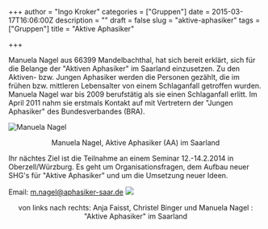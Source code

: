 +++
author = "Ingo Kroker"
categories = ["Gruppen"]
date = 2015-03-17T16:06:00Z
description = ""
draft = false
slug = "aktive-aphasiker"
tags = ["Gruppen"]
title = "Aktive Aphasiker"

+++

Manuela Nagel aus 66399 Mandelbachthal,  hat sich bereit erklärt, sich für die Belange der "Aktiven Aphasiker"  im Saarland einzusetzen. Zu den Aktiven- bzw. Jungen Aphasiker werden die Personen gezählt, die im frühen bzw. mittleren Lebensalter von einem Schlaganfall getroffen wurden. 
Manuela Nagel war bis 2009 berufstätig als sie einen Schlaganfall erlitt.
Im April 2011 nahm sie erstmals Kontakt auf mit Vertretern der "Jungen Aphasiker" des Bundesverbandes (BRA).

![Manuela Nagel](/content/images/2015/03/Kroker_110407_9128-2.jpg)

<p style='text-align: center;'>Manuela Nagel, Aktive Aphasiker (AA) im Saarland
</p>

 
Ihr nächtes Ziel ist die Teilnahme an einem Seminar 12.-14.2.2014 in Oberzell/Würzburg.
Es geht um Organisationsfragen, dem Aufbau neuer SHG's für "Aktive Aphasiker" und um die Umsetzung neuer Ideen.

Email: <m.nagel@aphasiker-saar.de>
![](/content/images/2015/03/kroker_110407_9126.jpg)
<p style='text-align: center;'>von links nach rechts:    Anja Faisst, Christel Binger und Manuela Nagel : "Aktive Aphasiker" im Saarland</p>